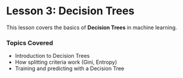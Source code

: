 # Lesson 3: Decision Trees

This lesson covers the basics of **Decision Trees** in machine learning.

### Topics Covered
- Introduction to Decision Trees
- How splitting criteria work (Gini, Entropy)
- Training and predicting with a Decision Tree

